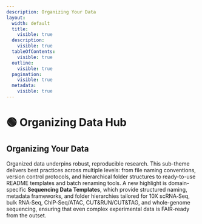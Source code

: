 ```yaml
---
description: Organizing Your Data
layout:
  width: default
  title:
    visible: true
  description:
    visible: true
  tableOfContents:
    visible: true
  outline:
    visible: true
  pagination:
    visible: true
  metadata:
    visible: true
---
```


# 🟢 Organizing Data Hub

## **Organizing Your Data**

Organized data underpins robust, reproducible research. This sub-theme delivers best practices across multiple levels: from file naming conventions, version control protocols, and hierarchical folder structures to ready-to-use README templates and batch renaming tools. A new highlight is domain-specific **Sequencing Data Templates**, which provide structured naming, metadata frameworks, and folder hierarchies tailored for 10X scRNA‑Seq, bulk RNA‑Seq, ChIP‑Seq/ATAC, CUT\&RUN/CUT\&TAG, and whole-genome sequencing, ensuring that even complex experimental data is FAIR-ready from the outset.
